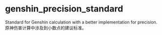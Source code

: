 # genshin_precision_standard
Standard for Genshin calculation with a better implementation for precision. 原神伤害计算中涉及到小数点的建议标准。 
